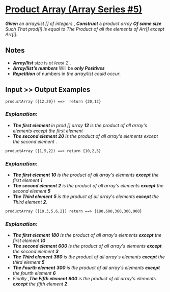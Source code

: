 # [Product Array (Array Series #5)](https://www.codewars.com/kata/product-array-array-series-number-5 "https://www.codewars.com/kata/5a905c2157c562994900009d")

**_Given_** an *array/list [] of integers* , **_Construct_** a *product array **_Of same size_** Such That prod[i] is equal to The Product of all the elements of Arr[] except Arr[i]*. 

## Notes 

* **_Array/list_** size is *at least 2* .
* **_Array/list's numbers_**  Will be **_only Positives_** 
* **_Repetition_** of numbers in *the array/list could occur*.

## Input >> Output Examples 

```
productArray ({12,20}) ==>  return {20,12}
```

### **_Explanation_**:

* **_The first element_**  *in prod [] array* **_12_**  *is the product of all array's elements except the first element*
* **_The second element_** **_20_**  *is the product of all array's elements except the second element* .

```
productArray ({1,5,2}) ==> return {10,2,5}
```

### **_Explanation_**: 

* **_The first element_**  **_10_** *is the product of all array's elements* **_except_** *the first element **_1_***
* **_The second element_** **_2_** *is the product of all array's elements* **_except_** *the second element* **_5_** 
* **_The Third element_** **_5_** *is the product of all array's elements* **_except_** *the Third element* **_2_**.

```
productArray ({10,3,5,6,2}) return ==> {180,600,360,300,900}
```

### **_Explanation_**: 

* **_The first element_** **_180_**  *is the product of all array's elements* **_except_** *the first element*  **_10_** 
* **_The second element_** **_600_** *is the product of all array's elements*  **_except_**  *the second element*  **_3_** 
* **_The Third element_** **_360_** *is the product of all array's elements* **_except_** *the third element* **_5_**
* **_The Fourth element_** **_300_** *is the product of all array's elements* **_except_** *the fourth element* **_6_** 
* *Finally* ,**_The Fifth element_** **_900_** *is the product of all array's elements* **_except_** *the fifth element* **_2_** 